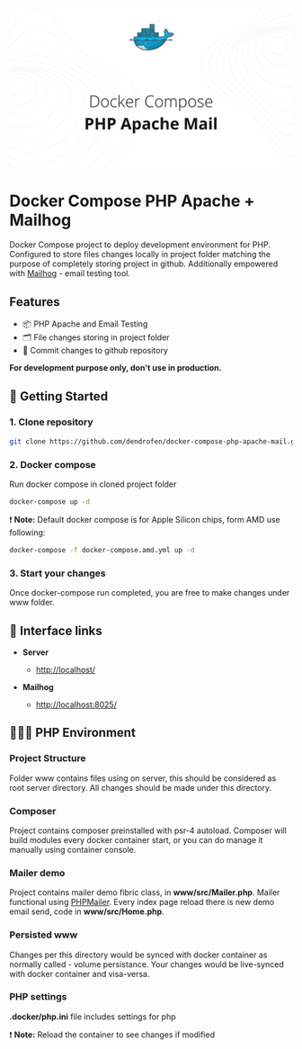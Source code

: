 ![preview.jpg](readme/preview.jpg)

# Docker Compose PHP Apache + Mailhog

Docker Compose project to deploy development environment for PHP. Configured to store files changes locally in project folder matching the purpose of completely storing project in github. Additionally empowered with [Mailhog](https://github.com/mailhog/MailHog) - email testing tool.

## Features

- 📦 PHP Apache and Email Testing
- 🗂️ File changes storing in project folder
- 🚀 Commit changes to github repository

**For development purpose only, don't use in production.**

## 🚀 Getting Started

### 1. Clone repository

```bash
git clone https://github.com/dendrofen/docker-compose-php-apache-mail.git
```

### 2. Docker compose

Run docker compose in cloned project folder

```bash
docker-compose up -d
```

❗️ **Note:** Default docker compose is for Apple Silicon chips, form AMD use following:
```bash
docker-compose -f docker-compose.amd.yml up -d
```


### 3. Start your changes

Once docker-compose run completed, you are free to make changes under www folder.

## 🔗 Interface links

- **Server**

  - [http://localhost/](http://localhost/)

- **Mailhog**
  - [http://localhost:8025/](http://localhost:8025/)

## 🧑🏻‍💻 PHP Environment

### Project Structure

Folder www contains files using on server, this should be considered as root server directory. All changes should be made under this directory.

### Composer

Project contains composer preinstalled with psr-4 autoload. Composer will build modules every docker container start, or you can do manage it manually using container console.

### Mailer demo

Project contains mailer demo fibric class, in **www/src/Mailer.php**. Mailer functional using [PHPMailer](https://github.com/PHPMailer/PHPMailer). Every index page reload there is new demo email send, code in **www/src/Home.php**.

### Persisted www

Changes per this directory would be synced with docker container as normally called - volume persistance. Your changes would be live-synced with docker container and visa-versa.

### PHP settings

**.docker/php.ini** file includes settings for php

❗️ **Note:** Reload the container to see changes if modified
